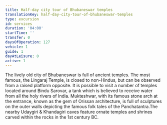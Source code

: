 ```yaml
---
title: Half-day city tour of Bhubaneswar temples
translationKey: half-day-city-tour-of-bhubaneswar-temples
type: excursion
id: services
duration: '04:00'
startTime: ''
transfer: 0
daysOfOperation: 127
vehicle: 1
guide: 1
dayAtLeisure: 0
active: 1
---
```


The lively old city of Bhubaneswar is full of ancient temples. The most famous, the Lingaraj Temple, is closed to non-Hindus, but can be observed from a raised platform opposite. It is possible to visit a number of temples located around Bindu Sarovar, a tank which is believed to receive water from all the holy rivers of India. Mukteshwar, with its famous stone arch at the entrance, known as the gem of Orissan architecture, is full of sculptures on the outer walls depicting the famous folk tales of the Panchatantra.The nearby Udaygiri & Khandagiri caves feature ornate temples and shrines carved within the rocks in the 1st century BC.   